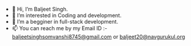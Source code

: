 - 👋 Hi, I’m Baljeet Singh.
- 👀 I’m interested in Coding and development.
- 🌱 I’m a begginer in full-stack development.
- 📫 You can reach me by my Email ID :- baljeetsinghsomvanshi8745@gmail.com or baljeet20@navgurukul.org


<!---
Baljeet9670/Baljeet9670 is a ✨ special ✨ repository because its `README.md` (this file) appears on your GitHub profile.
You can click the Preview link to take a look at your changes.
--->
